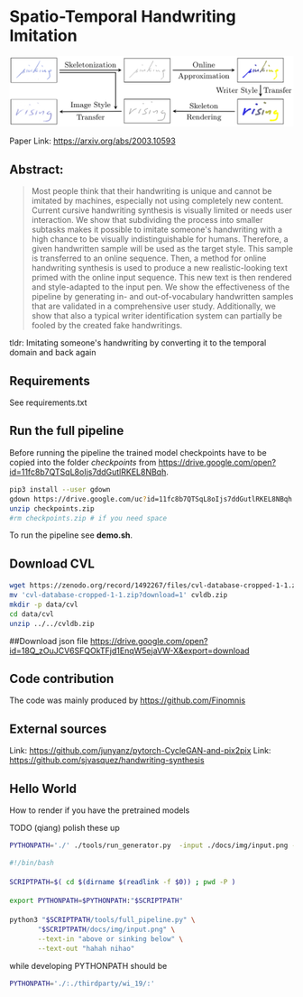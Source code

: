# Spatio-Temporal Handwriting Imitation

![Pipeline Overview](docs/pipeline.png)

Paper Link: https://arxiv.org/abs/2003.10593

## Abstract:

>Most people think that their handwriting is unique and cannot be imitated by machines, especially not using completely new content. 
Current cursive handwriting synthesis is visually limited or needs user interaction.
We show that subdividing the process into smaller subtasks makes it possible to imitate someone's handwriting with a high chance to be visually indistinguishable for humans.
Therefore, a given handwritten sample will be used as the target style. 
This sample is transferred to an online sequence. Then, a method for online handwriting synthesis is used to produce a new realistic-looking text primed with the online input sequence. This new text is then rendered and style-adapted to the input pen. We show the effectiveness of the pipeline by generating in- and out-of-vocabulary handwritten samples that are validated in a comprehensive user study. Additionally, we show that also a typical writer identification system can partially be fooled by the created fake handwritings.

tldr: Imitating someone's handwriting by converting it to the temporal domain and back again

## Requirements

See requirements.txt

## Run the full pipeline

Before running the pipeline the trained model checkpoints have to be copied into the folder _checkpoints_ from https://drive.google.com/open?id=11fc8b7QTSqL8oIjs7ddGutlRKEL8NBqh.

```bash
pip3 install --user gdown
gdown https://drive.google.com/uc?id=11fc8b7QTSqL8oIjs7ddGutlRKEL8NBqh
unzip checkpoints.zip
#rm checkpoints.zip # if you need space
```

To run the pipeline see __demo.sh__. 


## Download CVL
```bash
wget https://zenodo.org/record/1492267/files/cvl-database-cropped-1-1.zip?download=1
mv 'cvl-database-cropped-1-1.zip?download=1' cvldb.zip
mkdir -p data/cvl
cd data/cvl
unzip ../../cvldb.zip
```
##Download json file
https://drive.google.com/open?id=18Q_zOuJCV6SFQOkTFjd1EnqW5ejaVW-X&export=download






## Code contribution

The code was mainly produced by https://github.com/Finomnis

## External sources

Link: https://github.com/junyanz/pytorch-CycleGAN-and-pix2pix
Link: https://github.com/sjvasquez/handwriting-synthesis


## Hello World
How to render if you have the pretrained models

TODO (qiang) polish these up
```bash
PYTHONPATH='./' ./tools/run_generator.py  -input ./docs/img/input.png -text_in 'above or sinking bellow' -text_out 'hello world'
```

```bash
#!/bin/bash

SCRIPTPATH=$( cd $(dirname $(readlink -f $0)) ; pwd -P )

export PYTHONPATH=$PYTHONPATH:"$SCRIPTPATH"

python3 "$SCRIPTPATH/tools/full_pipeline.py" \
       "$SCRIPTPATH/docs/img/input.png" \
       --text-in "above or sinking below" \
       --text-out "hahah nihao"

```

while developing PYTHONPATH should be
```bash
PYTHONPATH='./:./thirdparty/wi_19/:' 
```
